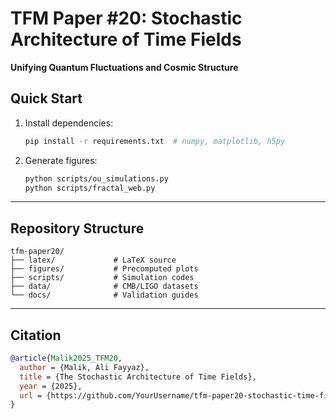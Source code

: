 # TFM Paper #20: Stochastic Architecture of Time Fields  
**Unifying Quantum Fluctuations and Cosmic Structure**  

## Quick Start  
1. Install dependencies:  
   ```bash  
   pip install -r requirements.txt  # numpy, matplotlib, h5py  
   ```

2. Generate figures:  
   ```bash
   python scripts/ou_simulations.py  
   python scripts/fractal_web.py  
   ```

---

## Repository Structure  
```plaintext
tfm-paper20/  
├── latex/             # LaTeX source  
├── figures/           # Precomputed plots  
├── scripts/           # Simulation codes  
├── data/              # CMB/LIGO datasets  
└── docs/              # Validation guides  
```

---

## Citation  
```bibtex
@article{Malik2025_TFM20,  
  author = {Malik, Ali Fayyaz},  
  title = {The Stochastic Architecture of Time Fields},  
  year = {2025},  
  url = {https://github.com/YourUsername/tfm-paper20-stochastic-time-fields}  
}  
